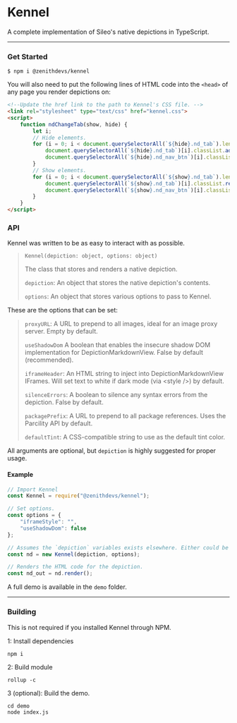 # Kennel
A complete implementation of Sileo's native depictions in TypeScript.

---

### Get Started

```shell script
$ npm i @zenithdevs/kennel
```

You will also need to put the following lines of HTML code into the `<head>` of any page you render depictions on:

```html
<!--Update the href link to the path to Kennel's CSS file. -->
<link rel="stylesheet" type="text/css" href="kennel.css">
<script>
    function ndChangeTab(show, hide) {
        let i;
        // Hide elements.
        for (i = 0; i < document.querySelectorAll(`${hide}.nd_tab`).length; i++) {
            document.querySelectorAll(`${hide}.nd_tab`)[i].classList.add("nd_hidden");
            document.querySelectorAll(`${hide}.nd_nav_btn`)[i].classList.remove("nd_active");
        }
        // Show elements.
        for (i = 0; i < document.querySelectorAll(`${show}.nd_tab`).length; i++) {
            document.querySelectorAll(`${show}.nd_tab`)[i].classList.remove("nd_hidden");
            document.querySelectorAll(`${show}.nd_nav_btn`)[i].classList.add("nd_active");
        }
    }
</script>
```

### API
Kennel was written to be as easy to interact with as possible.

> `Kennel(depiction: object, options: object)`
>
> The class that stores and renders a native depiction.
>
> `depiction`: An object that stores the native depiction's contents.
>
> `options`: An object that stores various options to pass to Kennel.

These are the options that can be set:
> `proxyURL`: A URL to prepend to all images, ideal for an image proxy server. Empty by default.
>
> `useShadowDom` A boolean that enables the insecure shadow DOM implementation for DepictionMarkdownView. False by default (recommended).
>
> `iframeHeader`: An HTML string to inject into DepictionMarkdownView IFrames. Will set text to white if dark mode (via \<style />) by default.
>
> `silenceErrors`: A boolean to silence any syntax errors from the depiction. False by default.
>
> `packagePrefix`: A URL to prepend to all package references. Uses the Parcility API by default.
>
> `defaultTint`: A CSS-compatible string to use as the default tint color.

All arguments are optional, but `depiction` is highly suggested for proper usage.

#### Example

```ts
// Import Kennel
const Kennel = require("@zenithdevs/kennel");

// Set options.
const options = {
    "iframeStyle": "",
    "useShadowDom": false
};

// Assumes the `depiction` variables exists elsewhere. Either could be omitted.
const nd = new Kennel(depiction, options);

// Renders the HTML code for the depiction.
const nd_out = nd.render();
```

A full demo is available in the `demo` folder.

---

### Building
This is not required if you installed Kennel through NPM.

1: Install dependencies
```shell script
npm i
```

2: Build module
```shell script
rollup -c
```

3 (optional): Build the demo.
```shell script
cd demo
node index.js
```